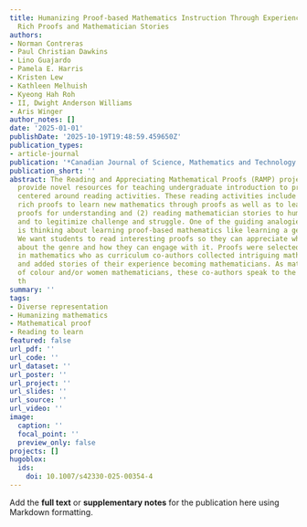 ```yaml
---
title: Humanizing Proof-based Mathematics Instruction Through Experiences Reading
  Rich Proofs and Mathematician Stories
authors:
- Norman Contreras
- Paul Christian Dawkins
- Lino Guajardo
- Pamela E. Harris
- Kristen Lew
- Kathleen Melhuish
- Kyeong Hah Roh
- II, Dwight Anderson Williams
- Aris Winger
author_notes: []
date: '2025-01-01'
publishDate: '2025-10-19T19:48:59.459650Z'
publication_types:
- article-journal
publication: '*Canadian Journal of Science, Mathematics and Technology Education*'
publication_short: ''
abstract: The Reading and Appreciating Mathematical Proofs (RAMP) project seeks to
  provide novel resources for teaching undergraduate introduction to proof courses
  centered around reading activities. These reading activities include (1) reading
  rich proofs to learn new mathematics through proofs as well as to learn how to read
  proofs for understanding and (2) reading mathematician stories to humanize proving
  and to legitimize challenge and struggle. One of the guiding analogies of the project
  is thinking about learning proof-based mathematics like learning a genre of literature.
  We want students to read interesting proofs so they can appreciate what is exciting
  about the genre and how they can engage with it. Proofs were selected by eight professors
  in mathematics who as curriculum co-authors collected intriguing mathematical results
  and added stories of their experience becoming mathematicians. As mathematicians
  of colour and/or women mathematicians, these co-authors speak to the challenges
  th
summary: ''
tags:
- Diverse representation
- Humanizing mathematics
- Mathematical proof
- Reading to learn
featured: false
url_pdf: ''
url_code: ''
url_dataset: ''
url_poster: ''
url_project: ''
url_slides: ''
url_source: ''
url_video: ''
image:
  caption: ''
  focal_point: ''
  preview_only: false
projects: []
hugoblox:
  ids:
    doi: 10.1007/s42330-025-00354-4
---
```


Add the **full text** or **supplementary notes** for the publication here using Markdown formatting.
